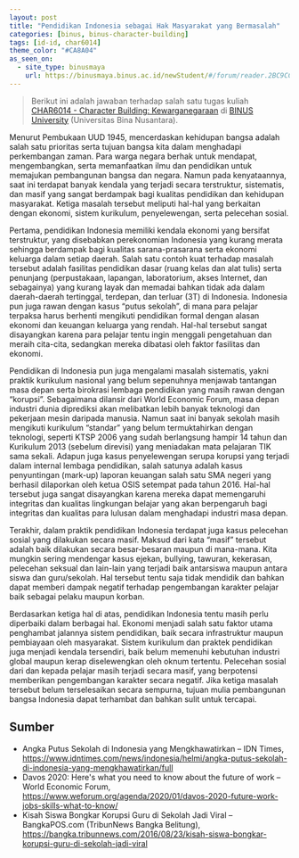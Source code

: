 ```yaml
---
layout: post
title: "Pendidikan Indonesia sebagai Hak Masyarakat yang Bermasalah"
categories: [binus, binus-character-building]
tags: [id-id, char6014]
theme_color: "#CA8A04"
as_seen_on:
  - site_type: binusmaya
    url: https://binusmaya.binus.ac.id/newStudent/#/forum/reader.2BC9CCD6-A377-481D-BC9C-69DD0A332365?id=1
---
```

> Berikut ini adalah jawaban terhadap salah satu tugas kuliah [CHAR6014 - Character Building: Kewarganegaraan](https://curriculum.binus.ac.id/course/char6014/) di [BINUS University](https://binus.ac.id) (Universitas Bina Nusantara).

Menurut Pembukaan UUD 1945, mencerdaskan kehidupan bangsa adalah salah satu prioritas serta tujuan bangsa kita dalam menghadapi perkembangan zaman. Para warga negara berhak untuk mendapat, mengembangkan, serta memanfaatkan ilmu dan pendidikan untuk memajukan pembangunan bangsa dan negara. Namun pada kenyataannya, saat ini terdapat banyak kendala yang terjadi secara terstruktur, sistematis, dan masif yang sangat berdampak bagi kualitas pendidikan dan kehidupan masyarakat. Ketiga masalah tersebut meliputi hal-hal yang berkaitan dengan ekonomi, sistem kurikulum, penyelewengan, serta pelecehan sosial.

Pertama, pendidikan Indonesia memiliki kendala ekonomi yang bersifat terstruktur, yang disebabkan perekonomian Indonesia yang kurang merata sehingga berdampak bagi kualitas sarana-prasarana serta ekonomi keluarga dalam setiap daerah. Salah satu contoh kuat terhadap masalah tersebut adalah fasilitas pendidikan dasar (ruang kelas dan alat tulis) serta penunjang (perpustakaan, lapangan, laboratorium, akses Internet, dan sebagainya) yang kurang layak dan memadai bahkan tidak ada dalam daerah-daerah tertinggal, terdepan, dan terluar (3T) di Indonesia. Indonesia pun juga rawan dengan kasus “putus sekolah”, di mana para pelajar terpaksa harus berhenti mengikuti pendidikan formal dengan alasan ekonomi dan keuangan keluarga yang rendah. Hal-hal tersebut sangat disayangkan karena para pelajar tentu ingin menggali pengetahuan dan meraih cita-cita, sedangkan mereka dibatasi oleh faktor fasilitas dan ekonomi.

Pendidikan di Indonesia pun juga mengalami masalah sistematis, yakni praktik kurikulum nasional yang belum sepenuhnya menjawab tantangan masa depan serta birokrasi lembaga pendidikan yang masih rawan dengan “korupsi”. Sebagaimana dilansir dari World Economic Forum, masa depan industri dunia diprediksi akan melibatkan lebih banyak teknologi dan pekerjaan mesin daripada manusia. Namun saat ini banyak sekolah masih mengikuti kurikulum “standar” yang belum termuktahirkan dengan teknologi, seperti KTSP 2006 yang sudah berlangsung hampir 14 tahun dan Kurikulum 2013 (sebelum direvisi) yang meniadakan mata pelajaran TIK sama sekali. Adapun juga kasus penyelewengan serupa korupsi yang terjadi dalam internal lembaga pendidikan, salah satunya adalah kasus penyuntingan (mark-up) laporan keuangan salah satu SMA negeri yang berhasil dilaporkan oleh ketua OSIS setempat pada tahun 2016. Hal-hal tersebut juga sangat disayangkan karena mereka dapat memengaruhi integritas dan kualitas lingkungan belajar yang akan berpengaruh bagi integritas dan kualitas para lulusan dalam menghadapi industri masa depan.

Terakhir, dalam praktik pendidikan Indonesia terdapat juga kasus pelecehan sosial yang dilakukan secara masif. Maksud dari kata “masif” tersebut adalah baik dilakukan secara besar-besaran maupun di mana-mana. Kita mungkin sering mendengar kasus ejekan, bullying, tawuran, kekerasan, pelecehan seksual dan lain-lain yang terjadi baik antarsiswa maupun antara siswa dan guru/sekolah. Hal tersebut tentu saja tidak mendidik dan bahkan dapat memberi dampak negatif terhadap pengembangan karakter pelajar baik sebagai pelaku maupun korban.

Berdasarkan ketiga hal di atas, pendidikan Indonesia tentu masih perlu diperbaiki dalam berbagai hal. Ekonomi menjadi salah satu faktor utama penghambat jalannya sistem pendidikan, baik secara infrastruktur maupun pembiayaan oleh masyarakat. Sistem kurikulum dan praktek pendidikan juga menjadi kendala tersendiri, baik belum memenuhi kebutuhan industri global maupun kerap diselewengkan oleh oknum tertentu. Pelecehan sosial dari dan kepada pelajar masih terjadi secara masif, yang berpotensi memberikan pengembangan karakter secara negatif. Jika ketiga masalah tersebut belum terselesaikan secara sempurna, tujuan mulia pembangunan bangsa Indonesia dapat terhambat dan bahkan sulit untuk tercapai.

## Sumber
+ Angka Putus Sekolah di Indonesia yang Mengkhawatirkan – IDN Times, https://www.idntimes.com/news/indonesia/helmi/angka-putus-sekolah-di-indonesia-yang-mengkhawatirkan/full
+ Davos 2020: Here's what you need to know about the future of work – World Economic Forum, https://www.weforum.org/agenda/2020/01/davos-2020-future-work-jobs-skills-what-to-know/ 
+ Kisah Siswa Bongkar Korupsi Guru di Sekolah Jadi Viral – BangkaPOS.com (TribunNews Bangka Belitung), https://bangka.tribunnews.com/2016/08/23/kisah-siswa-bongkar-korupsi-guru-di-sekolah-jadi-viral
